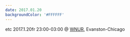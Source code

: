 ```yaml
---
date: 2017.01.20
backgroundColor: '#FFFFFF'
---
```


etc 2017.1.20fr 23:00-03:00 @ [WNUR](http://www.wnur.org/), Evanston-Chicago